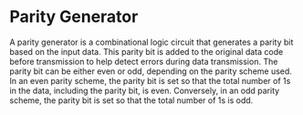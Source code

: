 # Parity Generator  

A parity generator is a combinational logic circuit that generates a parity bit based on the input data. This parity bit is added to the original data code before transmission to help detect errors during data transmission.
 The parity bit can be either even or odd, depending on the parity scheme used. In an even parity scheme, the parity bit is set so that the total number of 1s in the data, including the parity bit, is even. Conversely, in an odd parity scheme, the parity bit is set so that the total number of 1s is odd.  


